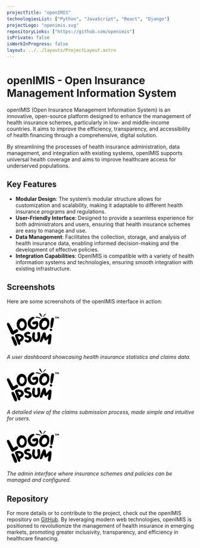 ```yaml
---
projectTitle: "openIMIS"
technologiesList: ["Python", "JavaScript", "React", "Django"]
projectLogo: "openimis.svg"
repositoryLinks: ["https://github.com/openimis"]
isPrivate: false
isWorkInProgress: false
layout: ../../layouts/ProjectLayout.astro
---
```


# openIMIS - Open Insurance Management Information System

openIMIS (Open Insurance Management Information System) is an innovative, open-source platform designed to enhance the management of health insurance schemes, particularly in low- and middle-income countries. It aims to improve the efficiency, transparency, and accessibility of health financing through a comprehensive, digital solution.

By streamlining the processes of health insurance administration, data management, and integration with existing systems, openIMIS supports universal health coverage and aims to improve healthcare access for underserved populations.

## Key Features

- **Modular Design**: The system’s modular structure allows for customization and scalability, making it adaptable to different health insurance programs and regulations.
- **User-Friendly Interface**: Designed to provide a seamless experience for both administrators and users, ensuring that health insurance schemes are easy to manage and use.
- **Data Management**: Facilitates the collection, storage, and analysis of health insurance data, enabling informed decision-making and the development of effective policies.
- **Integration Capabilities**: OpenIMIS is compatible with a variety of health information systems and technologies, ensuring smooth integration with existing infrastructure.

## Screenshots

Here are some screenshots of the openIMIS interface in action:

### ![Screenshot 1](../../../public/images/projects/screenshots/placeholder.svg)
_A user dashboard showcasing health insurance statistics and claims data._

### ![Screenshot 2](../../../public/images/projects/screenshots/placeholder.svg)
_A detailed view of the claims submission process, made simple and intuitive for users._

### ![Screenshot 3](../../../public/images/projects/screenshots/placeholder.svg)
_The admin interface where insurance schemes and policies can be managed and configured._

## Repository

For more details or to contribute to the project, check out the openIMIS repository on [GitHub](https://github.com/openimis).
By leveraging modern web technologies, openIMIS is positioned to revolutionize the management of health insurance in emerging markets, promoting greater inclusivity, transparency, and efficiency in healthcare financing.
